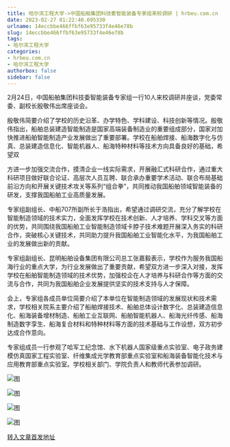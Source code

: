 ```yaml
---
title: 哈尔滨工程大学->中国船舶集团科技委智能装备专家组来校调研 | hrbeu.com.cn
date: 2023-02-27 01:22:40.695330
urlname: 14eccbbe466ffbf63e95733f4e46e78b
slug: 14eccbbe466ffbf63e95733f4e46e78b
tags: 
- 哈尔滨工程大学
categories:
- hrbeu.com.cn
- 哈尔滨工程大学
authorbox: false
sidebar: false
---
```

2月24日，中国船舶集团科技委智能装备专家组一行10人来校调研并座谈，党委常委、副校长殷敬伟出席座谈会。

殷敬伟简要介绍了学校的历史沿革、办学特色、学科建设、科技创新等情况。殷敬伟指出，船舶总装建造智能制造是国家高端装备制造业的重要组成部分，国家对加快推进船舶智能制造产业发展做出了重要部署。学校在船舶焊接、船海数字化与仿真、总装建造信息化、智能机器人、船海特种材料等技术方向具备良好的基础，希望双
<!--more-->
方进一步加强交流合作，摸清企业一线实际需求，开展融汇式科研合作，通过重大科研项目做好联合论证、高层次人员互聘、联合承办重要学术活动、联合布局基础前沿方向和开展关键技术攻关等系列“组合拳”，共同推动我国船舶领域智能装备的研发，支撑我国船舶工业高质量发展。

专家组副组长、中船707所副所长于浩指出，希望通过调研交流，充分了解学校在智能制造领域的技术实力，全面发挥学校在技术创新、人才培养、学科交叉等方面的优势，共同围绕我国船舶工业智能制造领域卡脖子技术难题开展深入务实的科研合作，突破核心关键技术，共同助力提升我国船舶工业智能化水平，为我国船舶工业的发展做出新的贡献。

专家组副组长、昆明船舶设备集团有限公司总工张嘉毅表示，学校作为服务我国船海行业的重点大学，为行业发展做出了重要贡献，希望双方进一步深入对接，发挥学校在船舶智能制造领域的技术优势，加强校企在人才培养与科研合作等方面的交流与合作，共同为我国船舶企业发展提供坚实的技术支持与人才保障。

会上，专家组各成员单位简要介绍了本单位在智能制造领域的发展现状和技术需求，学校相关院系主要介绍了船舶焊接技术、船舶总体设计数字化、总装建造信息化、船海装备增材制造、船舶工业互联网、船舶智能机器人、船海光纤传感、船海制造数字孪生、船海复合材料和特种材料等方面的技术基础与工作设想，双方初步达成合作意向。

专家组成员一行参观了哈军工纪念馆、水下机器人国家级重点实验室、电子政务建模仿真国家工程实验室、纤维集成光学教育部重点实验室和船海装备智能化技术与应用教育部重点实验室。学校相关部门、学院负责人和教师代表参加调研。

![图](http://gongxue.cn/__local/7/9B/53/4A7051779203FAB9E49C3B0B877_3B1E9E43_23A8E.jpg)

![图](http://gongxue.cn/__local/B/21/39/7E6942A36611F4167F830641482_8A22C9C5_2535F.jpg)

![图](http://gongxue.cn/__local/8/3F/B1/2F1840C25117647E41CC471E91B_047FBE85_1E666.jpg)

![图](http://gongxue.cn/__local/D/56/2A/72C51257C4539C7E050FFDF1E12_7C542710_23992.jpg)

[转入文章首发地址](http://gongxue.cn/info/1141/74560.htm)